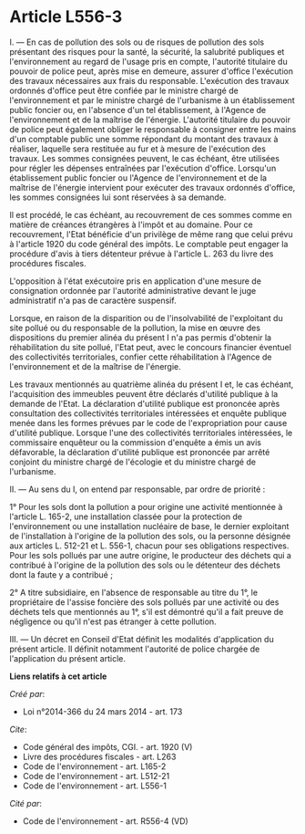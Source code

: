 # Article L556-3

I. ― En cas de pollution des sols ou de risques de pollution des sols présentant des risques pour la santé, la sécurité, la
salubrité publiques et l'environnement au regard de l'usage pris en compte, l'autorité titulaire du pouvoir de police peut,
après mise en demeure, assurer d'office l'exécution des travaux nécessaires aux frais du responsable. L'exécution des travaux
ordonnés d'office peut être confiée par le ministre chargé de l'environnement et par le ministre chargé de l'urbanisme à un
établissement public foncier ou, en l'absence d'un tel établissement, à l'Agence de l'environnement et de la maîtrise de
l'énergie. L'autorité titulaire du pouvoir de police peut également obliger le responsable à consigner entre les mains d'un
comptable public une somme répondant du montant des travaux à réaliser, laquelle sera restituée au fur et à mesure de
l'exécution des travaux. Les sommes consignées peuvent, le cas échéant, être utilisées pour régler les dépenses entraînées
par l'exécution d'office. Lorsqu'un établissement public foncier ou l'Agence de l'environnement et de la maîtrise de
l'énergie intervient pour exécuter des travaux ordonnés d'office, les sommes consignées lui sont réservées à sa demande.

Il est procédé, le cas échéant, au recouvrement de ces sommes comme en matière de créances étrangères à l'impôt et au
domaine. Pour ce recouvrement, l'Etat bénéficie d'un privilège de même rang que celui prévu à l'article 1920 du code général
des impôts. Le comptable peut engager la procédure d'avis à tiers détenteur prévue à l'article L. 263 du livre des procédures
fiscales.

L'opposition à l'état exécutoire pris en application d'une mesure de consignation ordonnée par l'autorité administrative
devant le juge administratif n'a pas de caractère suspensif.

Lorsque, en raison de la disparition ou de l'insolvabilité de l'exploitant du site pollué ou du responsable de la pollution,
la mise en œuvre des dispositions du premier alinéa du présent I n'a pas permis d'obtenir la réhabilitation du site pollué,
l'Etat peut, avec le concours financier éventuel des collectivités territoriales, confier cette réhabilitation à l'Agence de
l'environnement et de la maîtrise de l'énergie.

Les travaux mentionnés au quatrième alinéa du présent I et, le cas échéant, l'acquisition des immeubles peuvent être déclarés
d'utilité publique à la demande de l'Etat. La déclaration d'utilité publique est prononcée après consultation des
collectivités territoriales intéressées et enquête publique menée dans les formes prévues par le code de l'expropriation pour
cause d'utilité publique. Lorsque l'une des collectivités territoriales intéressées, le commissaire enquêteur ou la
commission d'enquête a émis un avis défavorable, la déclaration d'utilité publique est prononcée par arrêté conjoint du
ministre chargé de l'écologie et du ministre chargé de l'urbanisme.

II. ― Au sens du I, on entend par responsable, par ordre de priorité :

1° Pour les sols dont la pollution a pour origine une activité mentionnée à l'article L. 165-2, une installation classée pour
la protection de l'environnement ou une installation nucléaire de base, le dernier exploitant de l'installation à l'origine
de la pollution des sols, ou la personne désignée aux articles L. 512-21 et L. 556-1, chacun pour ses obligations
respectives. Pour les sols pollués par une autre origine, le producteur des déchets qui a contribué à l'origine de la
pollution des sols ou le détenteur des déchets dont la faute y a contribué ;

2° A titre subsidiaire, en l'absence de responsable au titre du 1°, le propriétaire de l'assise foncière des sols pollués par
une activité ou des déchets tels que mentionnés au 1°, s'il est démontré qu'il a fait preuve de négligence ou qu'il n'est pas
étranger à cette pollution.

III. ― Un décret en Conseil d'Etat définit les modalités d'application du présent article. Il définit notamment l'autorité de
police chargée de l'application du présent article.

**Liens relatifs à cet article**

_Créé par_:

  - Loi n°2014-366 du 24 mars 2014 - art. 173

_Cite_:

  - Code général des impôts, CGI. - art. 1920 (V)
  - Livre des procédures fiscales - art. L263
  - Code de l'environnement - art. L165-2
  - Code de l'environnement - art. L512-21
  - Code de l'environnement - art. L556-1

_Cité par_:

  - Code de l'environnement - art. R556-4 (VD)
